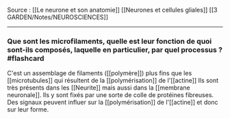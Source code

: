 Source : [[Le neurone et son anatomie]]
[[Neurones et cellules gliales]]
[[3 GARDEN/Notes/NEUROSCIENCES]]
***

### Que sont les microfilaments, quelle est leur fonction de quoi sont-ils composés, laquelle en particulier, par quel processus ? #flashcard
C'est un assemblage de filaments ([[polymère]]) plus fins que les [[microtubules]] qui résultent de la [[polymérisation]] de l'[[actine]]
Ils sont très présents dans les [[Neurite]] mais aussi dans la [[membrane neuronale]]. Ils y sont fixés par une sorte de colle de protéines fibreuses.
Des signaux peuvent influer sur la [[polymérisation]] de l'[[actine]] et donc sur leur forme.
<!--ID: 1610556752068-->
